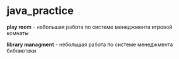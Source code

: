 # java_practice

__play room__ - небольшая работа по системе менеджмента игровой комнаты

__library managment__ - небольшая работа по системе менеджмента библиотеки
